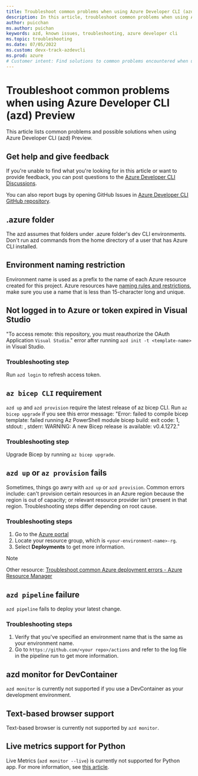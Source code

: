 ```yaml
---
title: Troubleshoot common problems when using Azure Developer CLI (azd) Preview
description: In this article, troubleshoot common problems when using Azure Developer CLI (azd)
author: puicchan
ms.author: puichan
keywords: azd, known issues, troubleshooting, azure developer cli
ms.topic: troubleshooting
ms.date: 07/05/2022
ms.custom: devx-track-azdevcli
ms.prod: azure
# Customer intent: Find solutions to common problems encountered when using Azure Developer CLI (azd)
---
```


# Troubleshoot common problems when using Azure Developer CLI (azd) Preview

This article lists common problems and possible solutions when using Azure Developer CLI (azd) Preview.

## Get help and give feedback

If you're unable to find what you're looking for in this article or want to provide feedback, you can post questions to the [Azure Developer CLI Discussions](https://github.com/Azure/azure-dev/discussions).

You can also report bugs by opening GitHub Issues in [Azure Developer CLI GitHub repository](https://github.com/Azure/azure-dev).

## .azure folder

The azd assumes that folders under .azure folder's dev CLI environments. Don't run azd commands from the home directory of a user that has Azure CLI installed.

## Environment naming restriction

Environment name is used as a prefix to the name of each Azure resource created for this project. Azure resources have [naming rules and restrictions](/azure/azure-resource-manager/management/resource-name-rules), make sure you use a name that is less than 15-character long and unique.

## Not logged in to Azure or token expired in Visual Studio

"To access
remote: this repository, you must reauthorize the OAuth Application `Visual Studio`." error after running `azd init -t <template-name>` in Visual Studio.

### Troubleshooting step

Run `azd login` to refresh access token.

## `az bicep CLI` requirement

`azd up` and `azd provision` require the latest release of az bicep CLI. Run `az bicep upgrade` if you see this error message: "Error: failed to compile bicep template: failed running Az PowerShell module bicep build: exit code: 1, stdout: , stderr: WARNING: A new Bicep release is available: v0.4.1272."

### Troubleshooting step

Upgrade Bicep by running `az bicep upgrade`.

## `azd up` or `az provision` fails

Sometimes, things go awry with `azd up` or `azd provision`. Common errors include: can't provision certain resources in an Azure region because the region is out of capacity; or relevant resource provider isn't present in that region. Troubleshooting steps differ depending on root cause.

### Troubleshooting steps

1. Go to the [Azure portal](https://portal.azure.com) 
1. Locate your resource group, which is `<your-environment-name>-rg`.
1. Select **Deployments** to get more information.

> [!NOTE]
> Other resource: [Troubleshoot common Azure deployment errors - Azure Resource Manager](/azure/azure-resource-manager/troubleshooting/common-deployment-errors)

## `azd pipeline` failure

`azd pipeline` fails to deploy your latest change.

### Troubleshooting steps

1. Verify that you've specified an environment name that is the same as your environment name. 
1. Go to `https://github.com/<your repo>/actions` and refer to the log file in the pipeline run to get more information.

## azd monitor for DevContainer

`azd monitor` is currently not supported if you use a DevContainer as your development environment.

## Text-based browser support

Text-based browser is currently not supported by `azd monitor`.

## Live metrics support for Python

Live Metrics (`azd monitor --live`) is currently not supported for Python app. For more information, see [this article](/azure/azure-monitor/app/live-stream#get-started).